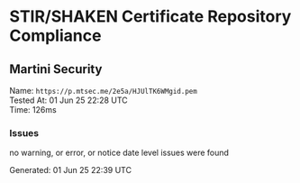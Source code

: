# STIR/SHAKEN Certificate Repository Compliance

## Martini Security

Name: `https://p.mtsec.me/2e5a/HJUlTK6WMgid.pem`\
Tested At: 01 Jun 25 22:28 UTC\
Time: 126ms

### Issues

no warning, or error, or notice date level issues were found

Generated: 01 Jun 25 22:39 UTC